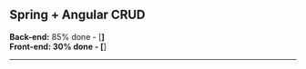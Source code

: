 ## Spring + Angular CRUD <br>

**Back-end:** 85% done - [__]  <br>
**Front-end:** 30% done - [__]  <br>
___
